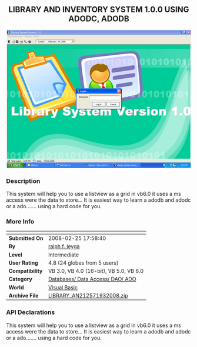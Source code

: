﻿<div align="center">

## LIBRARY AND INVENTORY SYSTEM 1\.0\.0 USING ADODC, ADODB

<img src="PIC200893620378214.jpg">
</div>

### Description

This system will help you to use a listview as a grid in vb6.0 it uses a ms access were the data to store... It is easiest way to learn a adodb and adodc or a ado....... using a hard code for you.
 
### More Info
 


<span>             |<span>
---                |---
**Submitted On**   |2008-02-25 17:58:40
**By**             |[ralph f\. leyga](https://github.com/Planet-Source-Code/PSCIndex/blob/master/ByAuthor/ralph-f-leyga.md)
**Level**          |Intermediate
**User Rating**    |4.8 (24 globes from 5 users)
**Compatibility**  |VB 3\.0, VB 4\.0 \(16\-bit\), VB 5\.0, VB 6\.0
**Category**       |[Databases/ Data Access/ DAO/ ADO](https://github.com/Planet-Source-Code/PSCIndex/blob/master/ByCategory/databases-data-access-dao-ado__1-6.md)
**World**          |[Visual Basic](https://github.com/Planet-Source-Code/PSCIndex/blob/master/ByWorld/visual-basic.md)
**Archive File**   |[LIBRARY\_AN212571932008\.zip](https://github.com/Planet-Source-Code/ralph-f-leyga-library-and-inventory-system-1-0-0-using-adodc-adodb__1-71046/archive/master.zip)

### API Declarations

This system will help you to use a listview as a grid in vb6.0 it uses a ms access were the data to store... It is easiest way to learn a adodb and adodc or a ado....... using a hard code for you.





